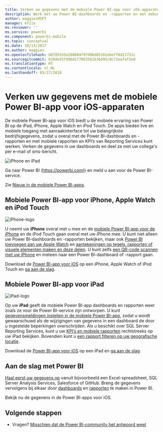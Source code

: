 ```yaml
---
title: Verken uw gegevens met de mobiele Power BI-app voor iOS-apparaten
description: Werk met uw Power BI-dashboards en -rapporten en met mobiele rapporten en KPI’s van Reporting Services op uw iPad, iPhone, Apple Watch en iPod Touch.
author: maggiesMSFT
manager: kfile
ms.reviewer: ''
ms.service: powerbi
ms.component: powerbi-mobile
ms.topic: conceptual
ms.date: 10/13/2017
ms.author: maggies
ms.openlocfilehash: b0785555e288084f97d06d05161ebef78d21731c
ms.sourcegitcommit: 638de55f996d177063561b36d95c8c71ea7af3ed
ms.translationtype: HT
ms.contentlocale: nl-NL
ms.lasthandoff: 05/17/2018
---
```

# <a name="explore-your-data-on-the-power-bi-mobile-app-for-ios-devices"></a>Verken uw gegevens met de mobiele Power BI-app voor iOS-apparaten
De mobiele Power BI-app voor iOS biedt u de mobiele ervaring van Power BI op de iPad, iPhone, Apple Watch en iPod Touch. De apps bieden live en mobiele toegang met aanraakinterface tot uw belangrijkste bedrijfsgegevens, zodat u overal met de Power BI-dashboards en -rapporten en met mobiele rapporten en KPI’s van Reporting Services kunt werken. Verken de gegevens in uw dashboards en deel ze met uw collega's per e-mail of sms-bericht.

![iPhone en iPad](media/mobile-ios-ipad-iphone-apps/pbi_ipad_iphonedevices.png)

Ga naar Power BI (https://powerbi.com)) en meld u aan voor de Power BI-service.

Zie [Nieuw in de mobiele Power BI-apps](mobile-whats-new-in-the-mobile-apps.md).

## <a name="power-bi-mobile-app-for-iphone-apple-watch-and-ipod-touch"></a>Mobiele Power BI-app voor iPhone, Apple Watch en iPod Touch
![iPhone-logo](media/mobile-ios-ipad-iphone-apps/iphone-logo-40-px.png)

U neemt uw **iPhone** overal met u mee en de [mobiele Power BI-app voor de iPhone](mobile-ipad-app-get-started.md) en de iPod Touch gaan overal met uw iPhone mee. U kunt niet alleen uw Power BI-dashboards en -rapporten bekijken, maar ook [Power BI toevoegen aan uw Apple Watch](mobile-apple-watch.md) en [aantekeningen op tegels, rapporten of visuele elementen maken en deze delen](mobile-annotate-and-share-a-tile-from-the-mobile-apps.md). U kunt zelfs [een QR-code scannen met uw iPhone](mobile-apps-qr-code.md) en meteen naar een Power BI-dashboard of -rapport gaan.

Download de [Power BI-app voor iOS](http://go.microsoft.com/fwlink/?LinkId=522062) op een iPhone, Apple Watch of iPod Touch en [ga aan de slag](mobile-iphone-app-get-started.md).

## <a name="power-bi-mobile-app-for-ipad"></a>Mobiele Power BI-app voor iPad
![iPad-logo](media/mobile-ios-ipad-iphone-apps/ipad-logo-40-px.png)

Op uw **iPad** geeft de mobiele Power BI-app dashboards en rapporten weer zoals ze voor de Power BI-service zijn ontworpen. U kunt [gegevensmeldingen instellen in de mobiele Power BI-app](mobile-set-data-alerts-in-the-mobile-apps.md), zodat u wordt gewaarschuwd als de wijzigingen van gegevens in een dashboard de door u ingestelde beperkingen overschrijden. Als u beschikt over SQL Server Reporting Services, kunt u uw [KPI’s en mobiele rapporten](mobile-app-ssrs-kpis-mobile-on-premises-reports.md) rechtstreeks op uw iPad bekijken. Bovendien kunt u [een rapport filteren op uw geografische locatie](mobile-apps-geographic-filtering.md).  

Download de [Power BI-app voor iOS](http://go.microsoft.com/fwlink/?LinkId=522062) op een iPad en [ga aan de slag](mobile-ipad-app-get-started.md).

## <a name="get-started-with-power-bi"></a>Aan de slag met Power BI
[Haal eerst uw gegevens op](service-get-data.md) vanuit bijvoorbeeld een Excel-spreadsheet, SQL Server Analysis Services, Salesforce of GitHub. Breng de gegevens vervolgens bij elkaar door [dashboards](service-dashboards.md) en [rapporten](service-reports.md) te maken in Power BI.

Bekijk nu de gegevens in de Power BI-apps voor iOS.

## <a name="next-steps"></a>Volgende stappen
* Vragen? [Misschien dat de Power BI-community het antwoord weet](http://community.powerbi.com/)


